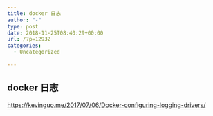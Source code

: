 ```yaml
---
title: docker 日志
author: "-"
type: post
date: 2018-11-25T08:40:29+00:00
url: /?p=12932
categories:
  - Uncategorized

---
```

## docker 日志
https://kevinguo.me/2017/07/06/Docker-configuring-logging-drivers/